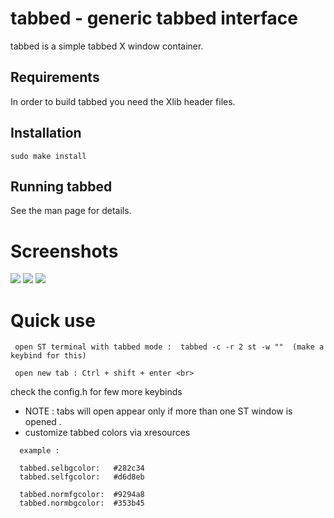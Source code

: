 tabbed - generic tabbed interface
=================================
tabbed is a simple tabbed X window container.

Requirements
------------
In order to build tabbed you need the Xlib header files.

Installation
------------

    sudo make install 

Running tabbed
--------------
See the man page for details.

# Screenshots

<img src="https://cdn.discordapp.com/attachments/610012463907209227/803169215690965043/unknown.png">
<img src="https://github.com/siduck76/personal-backup/blob/master/rice%20flex/tabbed1.png">  
<img src="https://github.com/siduck76/personal-backup/blob/master/rice%20flex/tabbed2.png">
 
# Quick use 

     open ST terminal with tabbed mode :  tabbed -c -r 2 st -w ""  (make a keybind for this)  
     
     open new tab : Ctrl + shift + enter <br>
  
  check the config.h for few more keybinds 
 
 - NOTE : tabs will open appear only if more than one ST window is opened . 
 - customize tabbed colors via xresources 
 
```
  example : 
  
  tabbed.selbgcolor:   #282c34
  tabbed.selfgcolor:   #d6d8eb

  tabbed.normfgcolor:  #9294a8
  tabbed.normbgcolor:  #353b45
  
  ```
